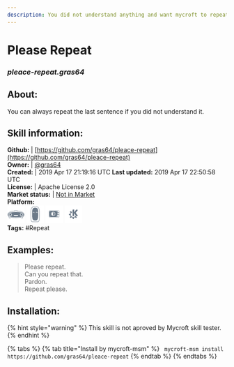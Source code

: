 ```yaml
---
description: You did not understand anything and want mycroft to repeat itself
---
```


# Please Repeat  
### _pleace-repeat.gras64_  
## About:  
You can always repeat the last sentence if you did not understand it.

## Skill information:  
**Github:** | [https://github.com/gras64/pleace-repeat](https://github.com/gras64/pleace-repeat)  
**Owner:** | [@gras64](https://github.com/gras64)  
**Created:** | 2019 Apr 17 21:19:16 UTC  **Last updated:** 2019 Apr 17 22:50:58 UTC  
**License:** | Apache License 2.0  
**Market status:** | [Not in Market](https://market.mycroft.ai/skill/)  
**Platform:**  
 ![Mark I](../.gitbook/assets/mark-1-icon.png)  ![Mark II](../.gitbook/assets/mark-2-icon.png)  ![Picroft](../.gitbook/assets/picroft-icon.png)  ![plasmoid](../.gitbook/assets/kde.png)   
**Tags:** \#Repeat   
## Examples:  
> Please repeat.  
> Can you repeat that.  
> Pardon.  
> Repeat please.  
  
## Installation:  
{% hint style="warning" %}
This skill is not aproved by Mycroft skill tester.
{% endhint %}
    
{% tabs %}
{% tab title="Install by mycroft-msm" %}
``` mycroft-msm install https://github.com/gras64/pleace-repeat```
{% endtab %}
  {% endtabs %}
  